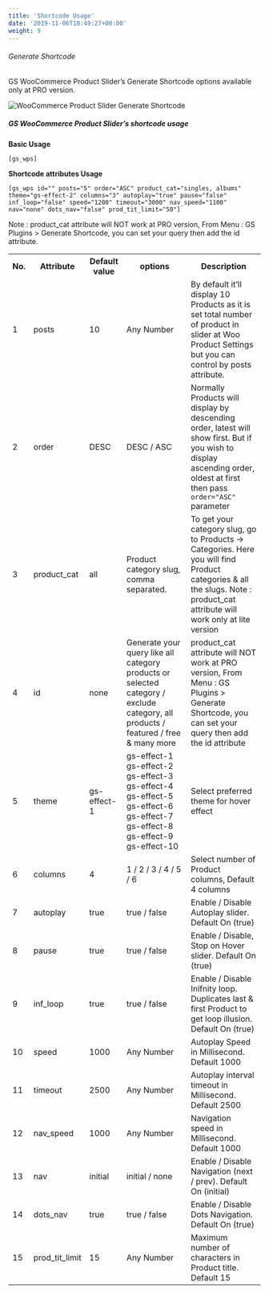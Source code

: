 ```yaml
---
title: 'Shortcode Usage'
date: '2019-11-06T10:49:27+00:00'
weight: 9
---
```

###### Generate Shortcode

GS WooCommerce Product Slider’s Generate Shortcode options available only at PRO version.

![WooCommerce Product Slider Generate Shortcode](../images/Woo_Product_generate_shortcode.png "WooCommerce Product Slider Generate Shortcode")

##### GS WooCommerce Product Slider’s shortcode usage

**Basic Usage**

```
[gs_wps]
```

**Shortcode attributes Usage**

```
[gs_wps id="" posts="5" order="ASC" product_cat="singles, albums" theme="gs-effect-2" columns="3" autoplay="true" pause="false" inf_loop="false" speed="1200" timeout="3000" nav_speed="1100" nav="none" dots_nav="false" prod_tit_limit="50"]
```

 Note : product_cat attribute will NOT work at PRO version, From Menu : GS Plugins &gt; Generate Shortcode, you can set your query then add the id attribute.

<table class="table table-bordered">
	<tbody>
		<tr>
			<th>No.</th>
			<th>Attribute</th>
			<th>Default value</th>
			<th>options</th>
			<th>Description</th>
		</tr>
		<tr>
			<td>1</td>
			<td>posts</td>
			<td>10</td>
			<td>Any Number</td>
			<td>By default it’ll display 10 Products as it is set total number of product in slider at Woo Product Settings but you can control by posts attribute.</td>
		</tr>
		<tr>
			<td>2</td>
			<td>order</td>
			<td>DESC</td>
			<td>DESC / ASC</td>
			<td>Normally Products will display by descending order, latest will show first. But if you wish to display ascending order, oldest at first then pass <code>order="ASC"</code> parameter</td>
		</tr>
		<tr>
			<td>3</td>
			<td>product_cat</td>
			<td>all</td>
			<td>Product category slug, comma separated.</td>
			<td>To get your category slug, go to Products -> Categories. Here you will find Product categories & all the slugs. Note : product_cat attribute will work only at lite version</td>
		</tr>
		<tr>
			<td>4</td>
			<td>id</td>
			<td>none</td>
			<td>Generate your query like all category products or selected category / exclude category, all products / featured / free & many more</td>
			<td>product_cat attribute will NOT work at PRO version, From Menu : GS Plugins > Generate Shortcode, you can set your query then add the id attribute</td>
		</tr>
		<tr>
			<td>5</td>
			<td>theme</td>
			<td>gs-effect-1</td>
			<td>
				gs-effect-1 <br>
				gs-effect-2 <br>
				gs-effect-3 <br>
				gs-effect-4 <br> 
				gs-effect-5 <br>
				gs-effect-6 <br> 
				gs-effect-7 <br> 
				gs-effect-8 <br> 
				gs-effect-9 <br>
				gs-effect-10
			</td>
			<td>Select preferred theme for hover effect</td></tr>
		<tr>
			<td>6</td>
			<td>columns</td>
			<td>4</td>
			<td>1 / 2 / 3 / 4 / 5 / 6</td>
			<td>Select number of Product columns, Default 4 columns</td>
		</tr>
		<tr>
			<td>7</td>
			<td>autoplay</td>
			<td>true</td>
			<td>true / false</td>
			<td>Enable / Disable Autoplay slider. Default On (true)</td>
		</tr>
		<tr>
			<td>8</td>
			<td>pause</td>
			<td>true</td>
			<td>true / false</td>
			<td>Enable / Disable, Stop on Hover slider. Default On (true)</td></tr>
		<tr>
			<td>9</td>
			<td>inf_loop</td>
			<td>true</td>
			<td>true / false</td>
			<td>Enable / Disable Inifnity loop. Duplicates last & first Product to get loop illusion. Default On (true)</td>
		</tr>
		<tr>
			<td>10</td>
			<td>speed</td>
			<td>1000</td>
			<td>Any Number</td>
			<td>Autoplay Speed in Millisecond. Default 1000</td>
		</tr>
		<tr>
			<td>11</td>
			<td>timeout</td>
			<td>2500</td>
			<td>Any Number</td>
			<td>Autoplay interval timeout in Millisecond. Default 2500</td>
		</tr>
		<tr>
			<td>12</td>
			<td>nav_speed</td>
			<td>1000</td>
			<td>Any Number</td>
			<td>Navigation speed in Millisecond. Default 1000</td>
		</tr>
		<tr>
			<td>13</td>
			<td>nav</td>
			<td>initial</td>
			<td>initial / none</td>
			<td>Enable / Disable Navigation (next / prev). Default On (initial)</td>
		</tr>
		<tr>
			<td>14</td>
			<td>dots_nav</td>
			<td>true</td>
			<td>true / false</td>
			<td>Enable / Disable Dots Navigation. Default On (true)</td>
		</tr>
		<tr>
			<td>15</td>
			<td>prod_tit_limit</td>
			<td>15</td>
			<td>Any Number</td>
			<td>Maximum number of characters in Product title. Default 15</td>
		</tr>
	</tbody>
</table>